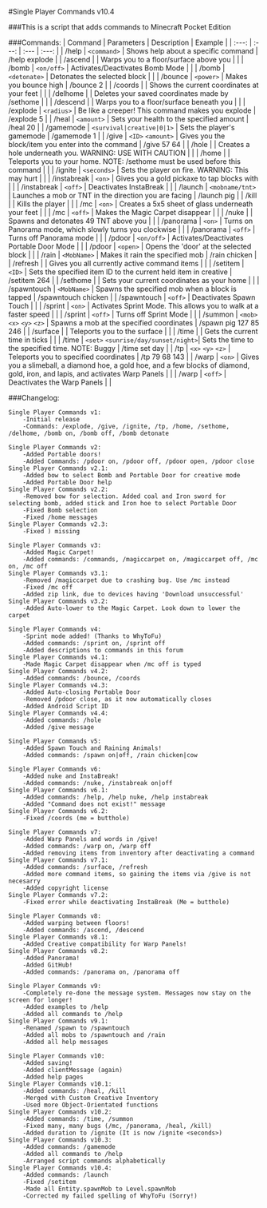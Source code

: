 #Single Player Commands v10.4

###This is a script that adds commands to Minecraft Pocket Edition

###Commands:
| Command | Parameters | Description | Example |
| :---: | :---: | :--- | :---: |
| /help | `<command>` | Shows help about a specific command | /help explode |
| /ascend | | Warps you to a floor/surface above you | |
| /bomb | `<on/off>` | Activates/Deactivates Bomb Mode | |
| /bomb | `<detonate>` | Detonates the selected block | |
| /bounce | `<power>` | Makes you bounce high | /bounce 2 |
| /coords | | Shows the current coordinates at your feet | |
| /delhome | | Deletes your saved coordinates made by /sethome | |
| /descend | | Warps you to a floor/surface beneath you | |
| /explode | `<radius>` | Be like a creeper! This command makes you explode | /explode 5 |
| /heal | `<amount>` | Sets your health to the specified amount | /heal 20 |
| /gamemode | `<survival|creative|0|1>` | Sets the player's gamemode | /gamemode 1 |
| /give | `<ID>` `<amount>` | Gives you the block/item you enter into the command | /give 57 64 |
| /hole | | Creates a hole underneath you. WARNING: USE WITH CAUTION | |
| /home | | Teleports you to your home. NOTE: /sethome must be used before this command | |
| /ignite | `<seconds>` | Sets the player on fire. WARNING: This may hurt | |
| /instabreak | `<on>` | Gives you a gold pickaxe to tap blocks with | |
| /instabreak | `<off>` | Deactivates InstaBreak | |
| /launch | `<mobname/tnt>` | Launches a mob or TNT in the direction you are facing | /launch pig |
| /kill | | Kills the player | |
| /mc | `<on>` | Creates a 5x5 sheet of glass underneath your feet | |
| /mc | `<off>` | Makes the Magic Carpet disappear | |
| /nuke | | Spawns and detonates 49 TNT above you | |
| /panorama | `<on>` | Turns on Panorama mode, which slowly turns you clockwise | |
| /panorama | `<off>` | Turns off Panorama mode | |
| /pdoor | `<on/off>` | Activates/Deactivates Portable Door Mode | |
| /pdoor | `<open>` | Opens the 'door' at the selected block | |
| /rain | `<MobName>` | Makes it rain the specified mob | /rain chicken |
| /refresh | | Gives you all currently active command items | |
| /setitem | `<ID>` | Sets the specified item ID to the current held item in creative | /setitem 264 |
| /sethome | | Sets your current coordinates as your home | |
| /spawntouch | `<MobName>` | Spawns the specified mob when a block is tapped | /spawntouch chicken |
| /spawntouch | `<off>` | Deactivates Spawn Touch | |
| /sprint | `<on>` | Activates Sprint Mode. This allows you to walk at a faster speed | |
| /sprint | `<off>` | Turns off Sprint Mode | |
| /summon | `<mob>` `<x>` `<y>` `<z>` | Spawns a mob at the specified coordinates | /spawn pig 127 85 246 |
| /surface | | Teleports you to the surface | |
| /time | | Gets the current time in ticks | |
| /time | `<set>` `<sunrise/day/sunset/night>`| Sets the time to the specified time. NOTE: Buggy | /time set day |
| /tp | `<x>` `<y>` `<z>` | Teleports you to specified coordinates | /tp 79 68 143 |
| /warp | `<on>` | Gives you a slimeball, a diamond hoe, a gold hoe, and a few blocks of diamond, gold, iron, and lapis, and activates Warp Panels | |
| /warp | `<off>` | Deactivates the Warp Panels | |

###Changelog:

```
Single Player Commands v1:
	-Initial release
	-Commands: /explode, /give, /ignite, /tp, /home, /sethome, /delhome, /bomb on, /bomb off, /bomb detonate

Single Player Commands v2:
	-Added Portable doors!
	-Added Commands: /pdoor on, /pdoor off, /pdoor open, /pdoor close
Single Player Commands v2.1:
	-Added bow to select Bomb and Portable Door for creative mode
	-Added Portable Door help
Single Player Commands v2.2:
	-Removed bow for selection. Added coal and Iron sword for selecting bomb, added stick and Iron hoe to select Portable Door
	-Fixed Bomb selection
	-Fixed /home messages
Single Player Commands v2.3:
	-Fixed ) missing

Single Player Commands v3:
	-Added Magic Carpet!
	-Added commands: /commands, /magiccarpet on, /magiccarpet off, /mc on, /mc off
Single Player Commands v3.1:
	-Removed /magiccarpet due to crashing bug. Use /mc instead
	-Fixed /mc off
	-Added zip link, due to devices having 'Download unsuccessful'
Single Player Commands v3.2:
	-Added Auto-lower to the Magic Carpet. Look down to lower the carpet

Single Player Commands v4:
	-Sprint mode added! (Thanks to WhyToFu)
	-Added commands: /sprint on, /sprint off
	-Added descriptions to commands in this forum
Single Player Commands v4.1:
	-Made Magic Carpet disappear when /mc off is typed
Single Player Commands v4.2:
	-Added commands: /bounce, /coords
Single Player Commands v4.3:
	-Added Auto-closing Portable Door
	-Removed /pdoor close, as it now automatically closes
	-Added Android Script ID
Single Player Commands v4.4:
	-Added commands: /hole
	-Added /give message

Single Player Commands v5:
	-Added Spawn Touch and Raining Animals!
	-Added commands: /spawn on|off, /rain chicken|cow

Single Player Commands v6:
	-Added nuke and InstaBreak!
	-Added commands: /nuke, /instabreak on|off
Single Player Commands v6.1:
	-Added commands: /help, /help nuke, /help instabreak
	-Added "Command does not exist!" message
Single Player Commands v6.2:
	-Fixed /coords (me = butthole)

Single Player Commands v7:
	-Added Warp Panels and words in /give!
	-Added commands: /warp on, /warp off
	-Added removing items from inventory after deactivating a command
Single Player Commands v7.1:
	-Added commands: /surface, /refresh
	-Added more command items, so gaining the items via /give is not necesarry
	-Added copyright license
Single Player Commands v7.2:
	-Fixed error while deactivating InstaBreak (Me = butthole)

Single Player Commands v8:
	-Added warping between floors!
	-Added commands: /ascend, /descend
Single Player Commands v8.1:
	-Added Creative compatibility for Warp Panels!
Single Player Commands v8.2:
	-Added Panorama!
	-Added GitHub!
	-Added commands: /panorama on, /panorama off

Single Player Commands v9:
	-Completely re-done the message system. Messages now stay on the screen for longer!
	-Added examples to /help
	-Added all commands to /help
Single Player Commands v9.1:
	-Renamed /spawn to /spawntouch
	-Added all mobs to /spawntouch and /rain
	-Added all help messages

Single Player Commands v10:
	-Added saving!
	-Added clientMessage (again)
	-Added help pages
Single Player Commands v10.1:
	-Added commands: /heal, /kill
	-Merged with Custom Creative Inventory
	-Used more Object-Orientated functions
Single Player Commands v10.2:
	-Added commands: /time, /summon
	-Fixed many, many bugs (/mc, /panorama, /heal, /kill)
	-Added duration to /ignite (It is now /ignite <seconds>)
Single Player Commands v10.3:
	-Added commands: /gamemode
	-Added all commands to /help
	-Arranged script commands alphabetically
Single Player Commands v10.4:
	-Added commands: /launch
	-Fixed /setitem
	-Made all Entity.spawnMob to Level.spawnMob
	-Corrected my failed spelling of WhyToFu (Sorry!)
```
